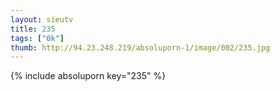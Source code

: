 ```yaml
--- 
layout: sieutv
title: 235
tags: ["0k"]
thumb: http://94.23.248.219/absoluporn-1/image/002/235.jpg
---
```

{% include absoluporn key="235" %} 
